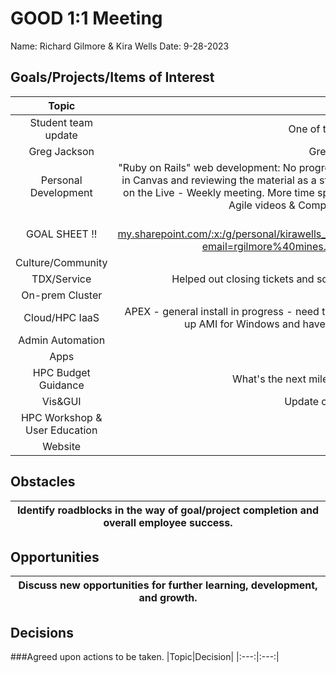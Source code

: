 # GOOD 1:1 Meeting 
Name: Richard Gilmore & Kira Wells
Date: 9-28-2023
## Goals/Projects/Items of Interest 
|Topic|Update|
|:---:|:---:|
|Student team update | One of three members have attempted login 
|Greg Jackson | Greg request for budget assistants.
|Personal Development|"Ruby on Rails" web development: No progress. "Unity Teaching BETA trainning:" Working through building a course in Canvas and reviewing the material as a student for the next 10 weeks. Many prof. from different universities also on the Live - Weekly meeting. More time spent on debugging then actual work. Hoping next week will be different. Agile videos & Computer Prof: No progress, Cert. Cloud, ML Cert, etc.
| GOAL SHEET !! | <https://mines0-my.sharepoint.com/:x:/g/personal/kirawells_mines_edu/EYMTZGZoXYhKiUu_063RCIIBpqR76FC8LwAADfxgcLrpJw?email=rgilmore%40mines.edu&e=4%3AVQDH5y&at=31> Update Objective short!
|Culture/Community|
|TDX/Service| Helped out closing tickets and solving OOD specific problems, access inssue, deprovisioning.
|On-prem Cluster| 
|Cloud/HPC IaaS| APEX - general install in progress - need to install missing packages on ec2 instances to run. AWS - Time to spin up AMI for Windows and have SLURM launch and give connection options for Nice DCV.
|Admin Automation|
|Apps|
|HPC Budget Guidance| What's the next mile stone? Lack of motivation to focus on this task.
|Vis&GUI| Update code to work with v3 ondemand-dev.
|HPC Workshop & User Education|
|Website|

## Obstacles
|Identify roadblocks in the way of goal/project completion and overall employee success.|
|---|

## Opportunities 
|Discuss new opportunities for further learning, development, and growth.|
|---|

## Decisions
###Agreed upon actions to be taken.
|Topic|Decision|
|:---:|:---:|
